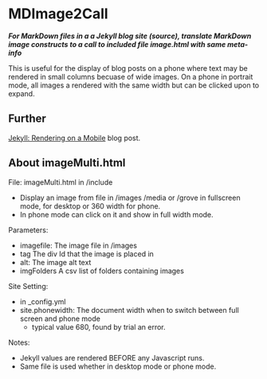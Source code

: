# MDImage2Call

***For MarkDown files in a a Jekyll blog site (source), translate 
MarkDown image constructs to a call to included file image.html 
with same meta-info***

This is useful for the display of blog posts on a phone where text may be rendered in 
small columns becuase of wide images. On a phone in portrait mode, all images a rendered
 with the same width but can be clicked upon to expand.

## Further
[Jekyll: Rendering on a Mobile](https://davidjones.sportronics.com.au/web/Jekyll-Rendering_on_a_Mobile-rel-web.html) blog post.

## About imageMulti.html

File: imageMulti.html in /include 

- Display an image from file in /images /media or /grove in fullscreen mode, for desktop or 360 width for phone.
- In phone mode can click on it and show in full width mode.

Parameters:
- imagefile:        The image file in /images
- tag               The div Id that the image is placed in
- alt:              The image alt text
- imgFolders        A csv list of folders containing images

Site Setting:
- in _config.yml 
- site.phonewidth:  The document width when to switch between full screen and phone mode
  - typical value 680, found by trial an error.

Notes:
  - Jekyll values are rendered BEFORE any Javascript runs.
  - Same file is used whether in desktop mode or phone mode.
